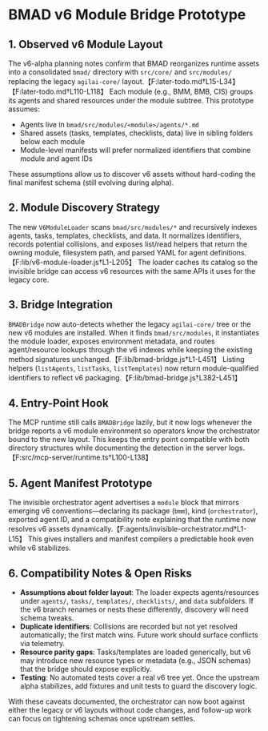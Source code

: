 # BMAD v6 Module Bridge Prototype

## 1. Observed v6 Module Layout

The v6-alpha planning notes confirm that BMAD reorganizes runtime assets into a consolidated `bmad/` directory with `src/core/` and `src/modules/` replacing the legacy `agilai-core/` layout.【F:later-todo.md†L15-L34】【F:later-todo.md†L110-L118】 Each module (e.g., BMM, BMB, CIS) groups its agents and shared resources under the module subtree. This prototype assumes:

- Agents live in `bmad/src/modules/<module>/agents/*.md`
- Shared assets (tasks, templates, checklists, data) live in sibling folders below each module
- Module-level manifests will prefer normalized identifiers that combine module and agent IDs

These assumptions allow us to discover v6 assets without hard-coding the final manifest schema (still evolving during alpha).

## 2. Module Discovery Strategy

The new `V6ModuleLoader` scans `bmad/src/modules/*` and recursively indexes agents, tasks, templates, checklists, and data. It normalizes identifiers, records potential collisions, and exposes list/read helpers that return the owning module, filesystem path, and parsed YAML for agent definitions.【F:lib/v6-module-loader.js†L1-L205】 The loader caches its catalog so the invisible bridge can access v6 resources with the same APIs it uses for the legacy core.

## 3. Bridge Integration

`BMADBridge` now auto-detects whether the legacy `agilai-core/` tree or the new v6 modules are installed. When it finds `bmad/src/modules`, it instantiates the module loader, exposes environment metadata, and routes agent/resource lookups through the v6 indexes while keeping the existing method signatures unchanged.【F:lib/bmad-bridge.js†L1-L451】 Listing helpers (`listAgents`, `listTasks`, `listTemplates`) now return module-qualified identifiers to reflect v6 packaging.【F:lib/bmad-bridge.js†L382-L451】

## 4. Entry-Point Hook

The MCP runtime still calls `BMADBridge` lazily, but it now logs whenever the bridge reports a v6 module environment so operators know the orchestrator bound to the new layout. This keeps the entry point compatible with both directory structures while documenting the detection in the server logs.【F:src/mcp-server/runtime.ts†L100-L138】

## 5. Agent Manifest Prototype

The invisible orchestrator agent advertises a `module` block that mirrors emerging v6 conventions—declaring its package (`bmm`), kind (`orchestrator`), exported agent ID, and a compatibility note explaining that the runtime now resolves v6 assets dynamically.【F:agents/invisible-orchestrator.md†L1-L15】 This gives installers and manifest compilers a predictable hook even while v6 stabilizes.

## 6. Compatibility Notes & Open Risks

- **Assumptions about folder layout**: The loader expects agents/resources under `agents/`, `tasks/`, `templates/`, `checklists/`, and `data` subfolders. If the v6 branch renames or nests these differently, discovery will need schema tweaks.
- **Duplicate identifiers**: Collisions are recorded but not yet resolved automatically; the first match wins. Future work should surface conflicts via telemetry.
- **Resource parity gaps**: Tasks/templates are loaded generically, but v6 may introduce new resource types or metadata (e.g., JSON schemas) that the bridge should expose explicitly.
- **Testing**: No automated tests cover a real v6 tree yet. Once the upstream alpha stabilizes, add fixtures and unit tests to guard the discovery logic.

With these caveats documented, the orchestrator can now boot against either the legacy or v6 layouts without code changes, and follow-up work can focus on tightening schemas once upstream settles.
